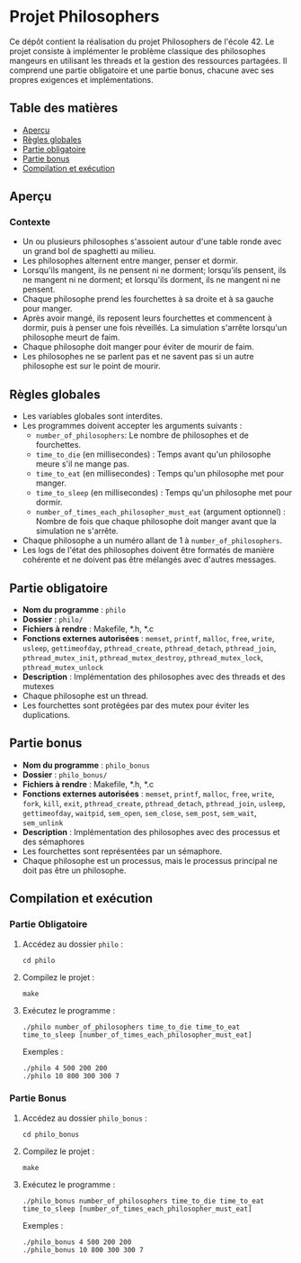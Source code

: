 # Projet Philosophers

Ce dépôt contient la réalisation du projet Philosophers de l'école 42. Le projet consiste à implémenter le problème classique des philosophes mangeurs en utilisant les threads et la gestion des ressources partagées. Il comprend une partie obligatoire et une partie bonus, chacune avec ses propres exigences et implémentations.

## Table des matières

- [Aperçu](#aperçu)
- [Règles globales](#règles-globales)
- [Partie obligatoire](#partie-obligatoire)
- [Partie bonus](#partie-bonus)
- [Compilation et exécution](#compilation-et-exécution)

## Aperçu

### Contexte

- Un ou plusieurs philosophes s'assoient autour d'une table ronde avec un grand bol de spaghetti au milieu.
- Les philosophes alternent entre manger, penser et dormir.
- Lorsqu'ils mangent, ils ne pensent ni ne dorment; lorsqu'ils pensent, ils ne mangent ni ne dorment; et lorsqu'ils dorment, ils ne mangent ni ne pensent.
- Chaque philosophe prend les fourchettes à sa droite et à sa gauche pour manger.
- Après avoir mangé, ils reposent leurs fourchettes et commencent à dormir, puis à penser une fois réveillés. La simulation s'arrête lorsqu'un philosophe meurt de faim.
- Chaque philosophe doit manger pour éviter de mourir de faim.
- Les philosophes ne se parlent pas et ne savent pas si un autre philosophe est sur le point de mourir.

## Règles globales

- Les variables globales sont interdites.
- Les programmes doivent accepter les arguments suivants :
  - `number_of_philosophers`: Le nombre de philosophes et de fourchettes.
  - `time_to_die` (en millisecondes) : Temps avant qu'un philosophe meure s'il ne mange pas.
  - `time_to_eat` (en millisecondes) : Temps qu'un philosophe met pour manger.
  - `time_to_sleep` (en millisecondes) : Temps qu'un philosophe met pour dormir.
  - `number_of_times_each_philosopher_must_eat` (argument optionnel) : Nombre de fois que chaque philosophe doit manger avant que la simulation ne s'arrête.
- Chaque philosophe a un numéro allant de 1 à `number_of_philosophers`.
- Les logs de l'état des philosophes doivent être formatés de manière cohérente et ne doivent pas être mélangés avec d'autres messages.

## Partie obligatoire

- **Nom du programme** : `philo`
- **Dossier** : `philo/`
- **Fichiers à rendre** : Makefile, *.h, *.c
- **Fonctions externes autorisées** : `memset`, `printf`, `malloc`, `free`, `write`, `usleep`, `gettimeofday`, `pthread_create`, `pthread_detach`, `pthread_join`, `pthread_mutex_init`, `pthread_mutex_destroy`, `pthread_mutex_lock`, `pthread_mutex_unlock`
- **Description** : Implémentation des philosophes avec des threads et des mutexes
- Chaque philosophe est un thread.
- Les fourchettes sont protégées par des mutex pour éviter les duplications.

## Partie bonus

- **Nom du programme** : `philo_bonus`
- **Dossier** : `philo_bonus/`
- **Fichiers à rendre** : Makefile, *.h, *.c
- **Fonctions externes autorisées** : `memset`, `printf`, `malloc`, `free`, `write`, `fork`, `kill`, `exit`, `pthread_create`, `pthread_detach`, `pthread_join`, `usleep`, `gettimeofday`, `waitpid`, `sem_open`, `sem_close`, `sem_post`, `sem_wait`, `sem_unlink`
- **Description** : Implémentation des philosophes avec des processus et des sémaphores
- Les fourchettes sont représentées par un sémaphore.
- Chaque philosophe est un processus, mais le processus principal ne doit pas être un philosophe.

## Compilation et exécution

### Partie Obligatoire

1. Accédez au dossier `philo` :
   ```
   cd philo
   ```

2. Compilez le projet :
   ```
   make
   ```

3. Exécutez le programme :
   ```
   ./philo number_of_philosophers time_to_die time_to_eat time_to_sleep [number_of_times_each_philosopher_must_eat]
   ```
	Exemples :
   ```
   ./philo 4 500 200 200
   ./philo 10 800 300 300 7
   ```

### Partie Bonus

1. Accédez au dossier `philo_bonus` :
   ```
   cd philo_bonus
   ```

2. Compilez le projet :
   ```
   make
   ```

3. Exécutez le programme :
   ```
   ./philo_bonus number_of_philosophers time_to_die time_to_eat time_to_sleep [number_of_times_each_philosopher_must_eat]
   ```
	Exemples :
   ```
   ./philo_bonus 4 500 200 200
   ./philo_bonus 10 800 300 300 7
   ```